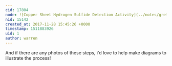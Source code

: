 ```yaml
---
cid: 17804
node: ![Copper Sheet Hydrogen Sulfide Detection Activity](../notes/gretchengehrke/11-02-2017/copper-sheet-hydrogen-sulfide-detection-activity)
nid: 15142
created_at: 2017-11-28 15:45:26 +0000
timestamp: 1511883926
uid: 1
author: warren
---
```


And if there are any photos of these steps, i'd love to help make diagrams to illustrate the process!
